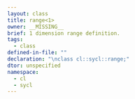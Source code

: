 ```yaml
---
layout: class
title: range<1>
owner: __MISSING__
brief: 1 dimension range definition.
tags:
  - class
defined-in-file: ""
declaration: "\nclass cl::sycl::range;"
dtor: unspecified
namespace:
  - cl
  - sycl
---
```

